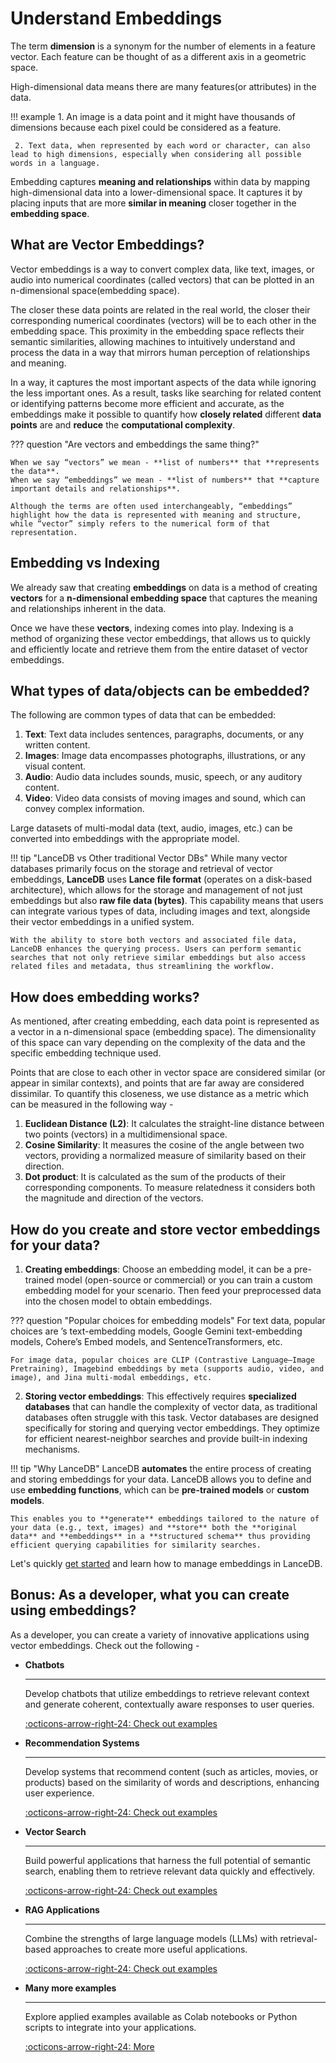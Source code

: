 # Understand Embeddings

The term **dimension** is a synonym for the number of elements in a feature vector. Each feature can be thought of as a different axis in a geometric space. 

High-dimensional data means there are many features(or attributes) in the data.

!!! example
     1. An image is a data point and it might have thousands of dimensions because each pixel could be considered as a feature. 

     2. Text data, when represented by each word or character, can also lead to high dimensions, especially when considering all possible words in a language.

Embedding captures **meaning and relationships** within data by mapping high-dimensional data into a lower-dimensional space. It captures it by placing inputs that are more **similar in meaning** closer together in the **embedding space**. 

## What are Vector Embeddings?

Vector embeddings is a way to convert complex data, like text, images, or audio into numerical coordinates (called vectors) that can be plotted in an n-dimensional space(embedding space). 

The closer these data points are related in the real world, the closer their corresponding numerical coordinates (vectors) will be to each other in the embedding space. This proximity in the embedding space reflects their semantic similarities, allowing machines to intuitively understand and process the data in a way that mirrors human perception of relationships and meaning.

In a way, it captures the most important aspects of the data while ignoring the less important ones. As a result, tasks like searching for related content or identifying patterns become more efficient and accurate, as the embeddings make it possible to quantify how **closely related** different **data points** are and **reduce** the **computational complexity**.

??? question "Are vectors and embeddings the same thing?"

    When we say “vectors” we mean - **list of numbers** that **represents the data**. 
    When we say “embeddings” we mean - **list of numbers** that **capture important details and relationships**.

    Although the terms are often used interchangeably, “embeddings” highlight how the data is represented with meaning and structure, while “vector” simply refers to the numerical form of that representation.

## Embedding vs Indexing

We already saw that creating **embeddings** on data is a method of creating **vectors** for a **n-dimensional embedding space** that captures the meaning and relationships inherent in the data.

Once we have these **vectors**, indexing comes into play. Indexing is a method of organizing these vector embeddings, that allows us to quickly and efficiently locate and retrieve them from the entire dataset of vector embeddings.

## What types of data/objects can be embedded?

The following are common types of data that can be embedded:

1. **Text**: Text data includes sentences, paragraphs, documents, or any written content.
2. **Images**:  Image data encompasses photographs, illustrations, or any visual content.
3. **Audio**: Audio data includes sounds, music, speech, or any auditory content.
4. **Video**:  Video data consists of moving images and sound, which can convey complex information.

Large datasets of multi-modal data (text, audio, images, etc.) can be converted into embeddings with the appropriate model.

!!! tip "LanceDB vs Other traditional Vector DBs"
    While many vector databases primarily focus on the storage and retrieval of vector embeddings, **LanceDB** uses **Lance file format** (operates on a disk-based architecture), which allows for the storage and management of not just embeddings but also **raw file data (bytes)**. This capability means that users can integrate various types of data, including images and text, alongside their vector embeddings in a unified system.

    With the ability to store both vectors and associated file data, LanceDB enhances the querying process. Users can perform semantic searches that not only retrieve similar embeddings but also access related files and metadata, thus streamlining the workflow.

## How does embedding works?

As mentioned, after creating embedding, each data point is represented as a vector in a n-dimensional space (embedding space). The dimensionality of this space can vary depending on the complexity of the data and the specific embedding technique used.

Points that are close to each other in vector space are considered similar (or appear in similar contexts), and points that are far away are considered dissimilar. To quantify this closeness, we use distance as a metric which can be measured in the  following way - 

1. **Euclidean Distance (L2)**: It calculates the straight-line distance between two points (vectors) in a multidimensional space.
2. **Cosine Similarity**: It measures the cosine of the angle between two vectors, providing a normalized measure of similarity based on their direction.
3. **Dot product**: It is calculated as the sum of the products of their corresponding components. To measure relatedness it considers both the magnitude and direction of the vectors.

## How do you create and store vector embeddings for your data?

1. **Creating embeddings**: Choose an embedding model, it can be a pre-trained model (open-source or commercial) or you can train a custom embedding model for your scenario. Then feed your preprocessed data into the chosen model to obtain embeddings.

??? question "Popular choices for embedding models"
    For text data, popular choices are ’s text-embedding models, Google Gemini text-embedding models, Cohere’s Embed models, and SentenceTransformers, etc.

    For image data, popular choices are CLIP (Contrastive Language–Image Pretraining), Imagebind embeddings by meta (supports audio, video, and image), and Jina multi-modal embeddings, etc.

2. **Storing vector embeddings**: This effectively requires **specialized databases** that can handle the complexity of vector data, as traditional databases often struggle with this task. Vector databases are designed specifically for storing and querying vector embeddings. They optimize for efficient nearest-neighbor searches and provide built-in indexing mechanisms.

!!! tip "Why LanceDB"
    LanceDB **automates** the entire process of creating and storing embeddings for your data. LanceDB allows you to define and use **embedding functions**, which can be **pre-trained models** or **custom models**. 
    
    This enables you to **generate** embeddings tailored to the nature of your data (e.g., text, images) and **store** both the **original data** and **embeddings** in a **structured schema** thus providing efficient querying capabilities for similarity searches.

Let's quickly [get started](./index.md) and learn how to manage embeddings in LanceDB. 

## Bonus: As a developer, what you can create using embeddings?

As a developer, you can create a variety of innovative applications using vector embeddings. Check out the following - 

<div class="grid cards" markdown>

-   __Chatbots__

    ---

    Develop chatbots that utilize embeddings to retrieve relevant context and generate coherent, contextually aware responses to user queries.

    [:octicons-arrow-right-24: Check out examples](../examples/python_examples/chatbot.md)

-   __Recommendation Systems__

    ---

    Develop systems that recommend content (such as articles, movies, or products) based on the similarity of words and descriptions, enhancing user experience.

    [:octicons-arrow-right-24: Check out examples](../examples/python_examples/recommendersystem.md)

-   __Vector Search__

    ---

    Build powerful applications that harness the full potential of semantic search, enabling them to retrieve relevant data quickly and effectively. 

    [:octicons-arrow-right-24: Check out examples](../examples/python_examples/vector_search.md)

-   __RAG Applications__

    ---

    Combine the strengths of large language models (LLMs) with retrieval-based approaches to create more useful applications.

    [:octicons-arrow-right-24: Check out examples](../examples/python_examples/rag.md)

-   __Many more examples__

    ---

    Explore applied examples available as Colab notebooks or Python scripts to integrate into your applications.

    [:octicons-arrow-right-24: More](../examples/examples_python.md)

</div>








